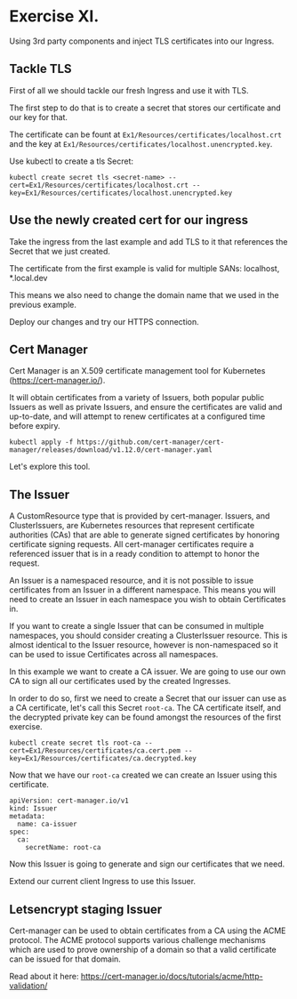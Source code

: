 # Exercise XI.

Using 3rd party components and inject TLS certificates into our Ingress.

## Tackle TLS

First of all we should tackle our fresh Ingress and use it with TLS.

The first step to do that is to create a secret that stores our certificate and our key for that.

The certificate can be fount at `Ex1/Resources/certificates/localhost.crt` and the key at `Ex1/Resources/certificates/localhost.unencrypted.key`.

Use kubectl to create a tls Secret:
```
kubectl create secret tls <secret-name> --cert=Ex1/Resources/certificates/localhost.crt --key=Ex1/Resources/certificates/localhost.unencrypted.key
```

## Use the newly created cert for our ingress

Take the ingress from the last example and add TLS to it that references the Secret that we just created.

The certificate from the first example is valid for multiple SANs: localhost, *.local.dev

This means we also need to change the domain name that we used in the previous example.

Deploy our changes and try our HTTPS connection.

## Cert Manager

Cert Manager is an X.509 certificate management tool for Kubernetes (https://cert-manager.io/).

It will obtain certificates from a variety of Issuers, both popular public Issuers as well as private Issuers, and ensure the certificates are valid and up-to-date, and will attempt to renew certificates at a configured time before expiry.

```
kubectl apply -f https://github.com/cert-manager/cert-manager/releases/download/v1.12.0/cert-manager.yaml
```

Let's explore this tool.

## The Issuer

A CustomResource type that is provided by cert-manager. Issuers, and ClusterIssuers, are Kubernetes resources that represent certificate authorities (CAs) that are able to generate signed certificates by honoring certificate signing requests. All cert-manager certificates require a referenced issuer that is in a ready condition to attempt to honor the request.

An Issuer is a namespaced resource, and it is not possible to issue certificates from an Issuer in a different namespace. This means you will need to create an Issuer in each namespace you wish to obtain Certificates in.

If you want to create a single Issuer that can be consumed in multiple namespaces, you should consider creating a ClusterIssuer resource. This is almost identical to the Issuer resource, however is non-namespaced so it can be used to issue Certificates across all namespaces.

In this example we want to create a CA issuer. We are going to use our own CA to sign all our certificates used by the created Ingresses.

In order to do so, first we need to create a Secret that our issuer can use as a CA certificate, let's call this Secret `root-ca`. The CA certificate itself, and the decrypted private key can be found amongst the resources of the first exercise.

```
kubectl create secret tls root-ca --cert=Ex1/Resources/certificates/ca.cert.pem --key=Ex1/Resources/certificates/ca.decrypted.key
```

Now that we have our `root-ca` created we can create an Issuer using this certificate.

```
apiVersion: cert-manager.io/v1
kind: Issuer
metadata:
  name: ca-issuer
spec:
  ca:
    secretName: root-ca
```

Now this Issuer is going to generate and sign our certificates that we need.

Extend our current client Ingress to use this Issuer.

## Letsencrypt staging Issuer

Cert-manager can be used to obtain certificates from a CA using the ACME protocol. The ACME protocol supports various challenge mechanisms which are used to prove ownership of a domain so that a valid certificate can be issued for that domain.

Read about it here: https://cert-manager.io/docs/tutorials/acme/http-validation/